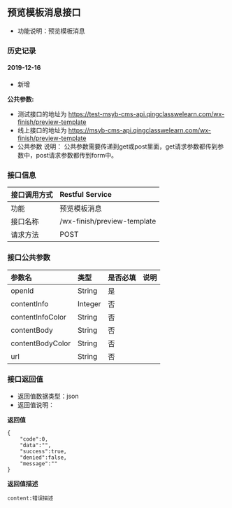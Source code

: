 ## 预览模板消息接口
+ 功能说明：预览模板消息

### 历史记录

#### 2019-12-16 
- 新增

**公共参数:**
+ 测试接口的地址为 https://test-msyb-cms-api.qingclasswelearn.com/wx-finish/preview-template
+ 线上接口的地址为 https://msyb-cms-api.qingclasswelearn.com/wx-finish/preview-template
+ 公共参数 说明： 公共参数需要传递到get或post里面，get请求参数都传到参数中，post请求参数都传到form中。

### 接口信息
|接口调用方式 	|	Restful Service									|
|:--------------|:--------------------------------------------------|
|功能	     	| 预览模板消息			    						|
|接口名称		|/wx-finish/preview-template						|
|请求方法		|POST					    						|

### 接口公共参数
|参数名		   		|类型					|是否必填	|说明			    					|
|:------------------|:----------------------|:----------|:--------------------------------------|
|openId			   	|String					|	是	  	|		      	  						|
|contentInfo		|Integer				|	否		|										|
|contentInfoColor	|String					|	否		|										|
|contentBody		|String					|	否		|			  							|  
|contentBodyColor	|String					|	否		|										|
|url				|String					|	否		| 										|

### 接口返回值
+ 返回值数据类型：json
+ 返回值说明：

**返回值**  

```
{
    "code":0,
    "data":"",
    "success":true,
    "denied":false,
    "message":""
}
```

**返回值描述**  

```
content:错误描述
```